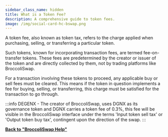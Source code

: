 ```yaml
---
sidebar_class_name: hidden
title: What is a Token Fee?
description: A comprehensive guide to token fees.
image: /img/social-card-hc-bswap.png
---
```


A token fee, also known as token tax, refers to the charge applied when purchasing, selling, or transferring a particular token. 

Such tokens, known for incorporating transaction fees, are termed fee-on-transfer tokens. These fees are predetermined by the creator or issuer of the token and are directly collected by them, not by trading platforms like BroccoliSwap.

For a transaction involving these tokens to proceed, any applicable buy or sell fees must be cleared. This means if the token in question implements a fee for buying, selling, or transferring, this charge must be satisfied for the transaction to go through.

:::info
DEGENX - The creator of BroccoliSwap, uses DGNX as its governance token and DGNX carries a token fee of 0.3%, this fee will be visible in the BroccoliSwap interface under the terms 'Input token sell tax' or 'Output token buy tax', contingent upon the direction of the swap.
:::


**[Back to "BroccoliSwap Help"](/docs/090-Help-Centre/020-Broccoliswap/001-Index.md)**

